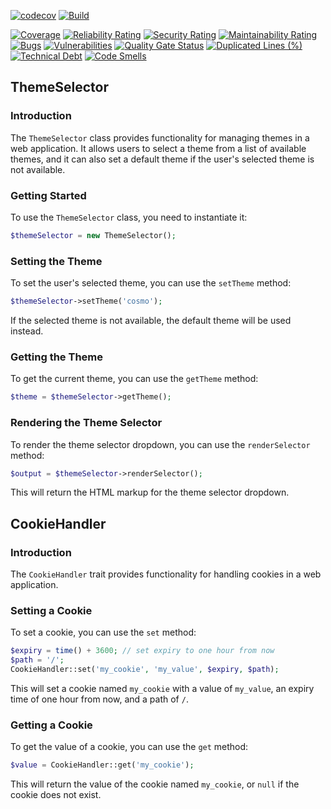 [![codecov](https://codecov.io/gh/benanamen/perfect-theme/branch/master/graph/badge.svg?token=rY0IleWJNW)](https://codecov.io/gh/benanamen/perfect-theme)
[![Build](https://github.com/benanamen/perfect-theme/actions/workflows/build.yml/badge.svg)](https://github.com/benanamen/perfect-theme/actions/workflows/build.yml)

[![Coverage](https://sonarcloud.io/api/project_badges/measure?project=benanamen_perfect-theme&metric=coverage)](https://sonarcloud.io/summary/new_code?id=benanamen_perfect-theme)
[![Reliability Rating](https://sonarcloud.io/api/project_badges/measure?project=benanamen_perfect-theme&metric=reliability_rating)](https://sonarcloud.io/summary/new_code?id=benanamen_perfect-theme)
[![Security Rating](https://sonarcloud.io/api/project_badges/measure?project=benanamen_perfect-theme&metric=security_rating)](https://sonarcloud.io/summary/new_code?id=benanamen_perfect-theme)
[![Maintainability Rating](https://sonarcloud.io/api/project_badges/measure?project=benanamen_perfect-theme&metric=sqale_rating)](https://sonarcloud.io/summary/new_code?id=benanamen_perfect-theme)
[![Bugs](https://sonarcloud.io/api/project_badges/measure?project=benanamen_perfect-theme&metric=bugs)](https://sonarcloud.io/summary/new_code?id=benanamen_perfect-theme)
[![Vulnerabilities](https://sonarcloud.io/api/project_badges/measure?project=benanamen_perfect-theme&metric=vulnerabilities)](https://sonarcloud.io/summary/new_code?id=benanamen_perfect-theme)
[![Quality Gate Status](https://sonarcloud.io/api/project_badges/measure?project=benanamen_perfect-theme&metric=alert_status)](https://sonarcloud.io/summary/new_code?id=benanamen_perfect-theme)
[![Duplicated Lines (%)](https://sonarcloud.io/api/project_badges/measure?project=benanamen_perfect-theme&metric=duplicated_lines_density)](https://sonarcloud.io/summary/new_code?id=benanamen_perfect-theme)
[![Technical Debt](https://sonarcloud.io/api/project_badges/measure?project=benanamen_perfect-theme&metric=sqale_index)](https://sonarcloud.io/summary/new_code?id=benanamen_perfect-theme)
[![Code Smells](https://sonarcloud.io/api/project_badges/measure?project=benanamen_perfect-theme&metric=code_smells)](https://sonarcloud.io/summary/new_code?id=benanamen_perfect-theme)

## ThemeSelector

### Introduction

The `ThemeSelector` class provides functionality for managing themes in a web application. It allows users to select a theme from a list of available themes, and it can also set a default theme if the user's selected theme is not available.

### Getting Started

To use the `ThemeSelector` class, you need to instantiate it:

```php 
$themeSelector = new ThemeSelector();
```

### Setting the Theme

To set the user's selected theme, you can use the `setTheme` method:

```php 
$themeSelector->setTheme('cosmo');
```

If the selected theme is not available, the default theme will be used instead.

### Getting the Theme

To get the current theme, you can use the `getTheme` method:

```php 
$theme = $themeSelector->getTheme();
```

### Rendering the Theme Selector

To render the theme selector dropdown, you can use the `renderSelector` method:

```php 
$output = $themeSelector->renderSelector();
```

This will return the HTML markup for the theme selector dropdown.

## CookieHandler

### Introduction

The `CookieHandler` trait provides functionality for handling cookies in a web application.

### Setting a Cookie

To set a cookie, you can use the `set` method:

```php 
$expiry = time() + 3600; // set expiry to one hour from now
$path = '/';
CookieHandler::set('my_cookie', 'my_value', $expiry, $path);
```

This will set a cookie named `my_cookie` with a value of `my_value`, an expiry time of one hour from now, and a path of `/`.

### Getting a Cookie

To get the value of a cookie, you can use the `get` method:

```php 
$value = CookieHandler::get('my_cookie');
```

This will return the value of the cookie named `my_cookie`, or `null` if the cookie does not exist.
